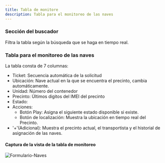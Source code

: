 ```yaml
---
title: Tabla de monitore
description: Tabla para el monitoreo de las naves
---
```


### Sección del buscador

Filtra la tabla según la búsqueda que se haga en tiempo real.

### Tabla para el monitoreo de las naves

La tabla consta de 7 columnas:

- Ticket: Secuencia automática de la solicitud
- Ubicación: Nave actual en la que se encuentra el precinto, cambia automáticamente.
- Unidad: Número del contenedor
- Precinto: Últimos digitos del IMEI del precinto
- Estado:
- Acciones:
  - Botón Play: Asigna el siguiente estado disponible si existe.
  - Botón de localización: Muestra la ubicación en tiempo real del Precinto.
- '+'(Adicional): Muestra el precinto actual, el transportista y el historial de asignación de las naves.

#### Captura de la vista de la tabla de monitoreo

![Formulario-Naves](/lbc-documentation/img/form_ship.png)
